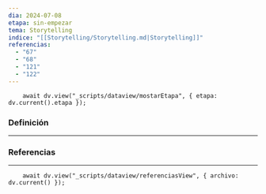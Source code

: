 ```yaml
---
dia: 2024-07-08
etapa: sin-empezar
tema: Storytelling
indice: "[[Storytelling/Storytelling.md|Storytelling]]"
referencias:
  - "67"
  - "68"
  - "121"
  - "122"
---
```

```dataviewjs
	await dv.view("_scripts/dataview/mostarEtapa", { etapa: dv.current().etapa });
```
### Definición
---




### Referencias
---
```dataviewjs
	await dv.view("_scripts/dataview/referenciasView", { archivo: dv.current() });
```